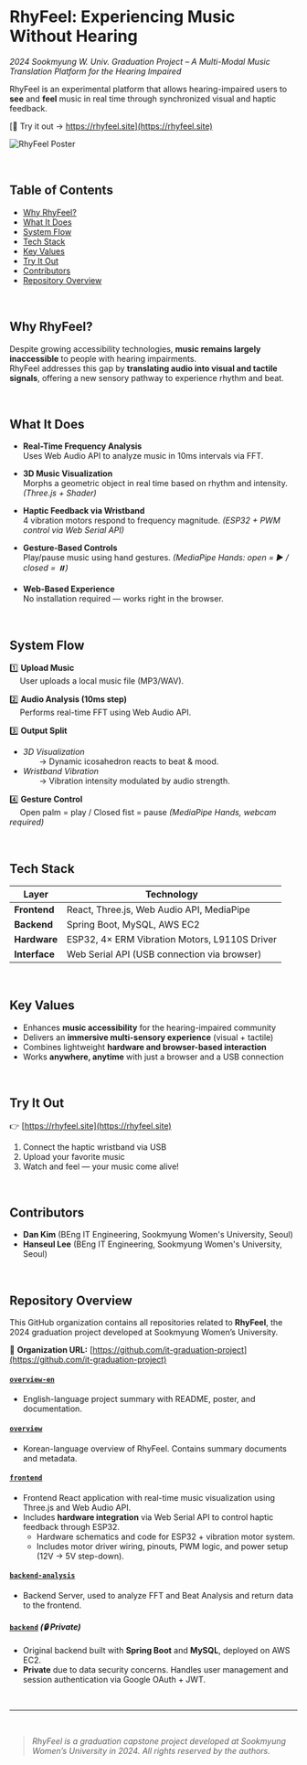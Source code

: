 # RhyFeel: Experiencing Music Without Hearing
*2024 Sookmyung W. Univ. Graduation Project – A Multi-Modal Music Translation Platform for the Hearing Impaired*

RhyFeel is an experimental platform that allows hearing-impaired users to **see** and **feel** music in real time through synchronized visual and haptic feedback.

[🔗 Try it out → https://rhyfeel.site](https://rhyfeel.site)

![RhyFeel Poster](./assets/grad-poster.png)

<br>

## Table of Contents

- [Why RhyFeel?](#why-rhyfeel)
- [What It Does](#what-it-does)
- [System Flow](#system-flow)
- [Tech Stack](#tech-stack)
- [Key Values](#key-values)
- [Try It Out](#try-it-out)
- [Contributors](#contributors)
- [Repository Overview](#repository-overview)


<br>

## Why RhyFeel?

Despite growing accessibility technologies, **music remains largely inaccessible** to people with hearing impairments.  
RhyFeel addresses this gap by **translating audio into visual and tactile signals**, offering a new sensory pathway to experience rhythm and beat.

<br>

## What It Does

- **Real-Time Frequency Analysis**  
  Uses Web Audio API to analyze music in 10ms intervals via FFT.

- **3D Music Visualization**  
  Morphs a geometric object in real time based on rhythm and intensity. *(Three.js + Shader)*

- **Haptic Feedback via Wristband**  
  4 vibration motors respond to frequency magnitude. *(ESP32 + PWM control via Web Serial API)*

- **Gesture-Based Controls**  
  Play/pause music using hand gestures. *(MediaPipe Hands: open = ▶️ / closed = ⏸️)*

- **Web-Based Experience**  
  No installation required — works right in the browser.

<br>

## System Flow

1️⃣ **Upload Music**  
  User uploads a local music file (MP3/WAV).

2️⃣ **Audio Analysis (10ms step)**  
  Performs real-time FFT using Web Audio API.

3️⃣ **Output Split**  
- *3D Visualization*  
  → Dynamic icosahedron reacts to beat & mood.  
- *Wristband Vibration*  
  → Vibration intensity modulated by audio strength.

4️⃣ **Gesture Control**  
  Open palm = play / Closed fist = pause  *(MediaPipe Hands, webcam required)*

<br>

## Tech Stack

| Layer        | Technology                                   |
|--------------|----------------------------------------------|
| **Frontend** | React, Three.js, Web Audio API, MediaPipe    |
| **Backend**  | Spring Boot, MySQL, AWS EC2                  |
| **Hardware** | ESP32, 4× ERM Vibration Motors, L9110S Driver |
| **Interface**| Web Serial API (USB connection via browser)  |

<br>

## Key Values

- Enhances **music accessibility** for the hearing-impaired community  
- Delivers an **immersive multi-sensory experience** (visual + tactile)  
- Combines lightweight **hardware and browser-based interaction**  
- Works **anywhere, anytime** with just a browser and a USB connection

<br>

## Try It Out

👉 [https://rhyfeel.site](https://rhyfeel.site)

1. Connect the haptic wristband via USB  
2. Upload your favorite music  
3. Watch and feel — your music come alive!

<br>

## Contributors

- **Dan Kim** (BEng IT Engineering, Sookmyung Women's University, Seoul) 
- **Hanseul Lee** (BEng IT Engineering, Sookmyung Women's University, Seoul)  

<br>

## Repository Overview

This GitHub organization contains all repositories related to **RhyFeel**, the 2024 graduation project developed at Sookmyung Women’s University.

🔗 **Organization URL:** [https://github.com/it-graduation-project](https://github.com/it-graduation-project)

#### [`overview-en`](https://github.com/it-graduation-project/overview-en)  
- English-language project summary with README, poster, and documentation.  

#### [`overview`](https://github.com/it-graduation-project/overview)  
- Korean-language overview of RhyFeel. Contains summary documents and metadata.

#### [`frontend`](https://github.com/it-graduation-project/frontend)  
- Frontend React application with real-time music visualization using Three.js and Web Audio API.  
- Includes **hardware integration** via Web Serial API to control haptic feedback through ESP32.
  - Hardware schematics and code for ESP32 + vibration motor system.  
  - Includes motor driver wiring, pinouts, PWM logic, and power setup (12V → 5V step-down).


#### [`backend-analysis`](https://github.com/it-graduation-project/backend-analysis)
- Backend Server, used to analyze FFT and Beat Analysis and return data to the frontend.

#### [`backend`](https://github.com/it-graduation-project/backend) *(🔒 Private)*  
- Original backend built with **Spring Boot** and **MySQL**, deployed on AWS EC2.  
- **Private** due to data security concerns. Handles user management and session authentication via Google OAuth + JWT.


<br>

---
<br>

> *RhyFeel is a graduation capstone project developed at Sookmyung Women’s University in 2024. All rights reserved by the authors.*


